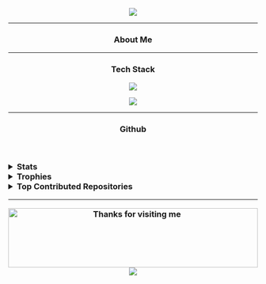 <p align = "center">
    <img src="https://capsule-render.vercel.app/api?type=venom&height=300&color=gradient&text=Hey,%20I'm%20Anadi&desc=Machine%20Learning%20Enthusiast&fontAlign=50&fontAlignY=43&section=header"/>
</p>

----------
<h3 align="center"> About Me</h3>


----------
<h3 align="center"> Tech Stack</h3>
<p align="center">
    <img src="https://skillicons.dev/icons?i=py,c,cpp,java,html"/>
</p>

<p align="center">
    <img src="https://skillicons.dev/icons?i=mysql,aws,linux,github,git,powershell,visualstudio"/>
</p>

----------
<h3 align="center"> Github</h3>
<br>
<h3>
  <details>
    <summary>Stats</summary>
    <br>
<div align="center">
  <img src="https://github-readme-stats.vercel.app/api?username=anadichauhan&show_icons=true&count_private=true&hide=issues,stars&theme=dark&<summary>Stats</summary>"/>
  <img src="https://github-readme-stats.vercel.app/api/top-langs/?username=anadichauhan&show_icons=true&layout=compact&hide_border=true&theme=dark&bg_color=00000000"/><br>
 
![Visitor Count](https://profile-counter.glitch.me/anadichauhan/count.svg)

</div>
<br>
<h3>
</p>
</details>

<details>
    <summary>Trophies</summary>
    <br>  
    
![GitHub Trophies](https://github-profile-trophy.vercel.app/?username=anadichauhan&hide_border=true&theme=dark&bg_color=00000000)
</details>

<details>
    <summary>Top Contributed Repositories</summary>
    <br> 

![](https://github-contributor-stats.vercel.app/api?username=anadichauhan&limit=5&theme=dark&combine_all_yearly_contributions=true)
</details>

----------

<div align="center">

<img height="120" alt="Thanks for visiting me" width="100%" src="https://raw.githubusercontent.com/BrunnerLivio/brunnerlivio/master/images/marquee.svg" />
<br />

































<div align="center">
<img src="https://capsule-render.vercel.app/api?type=waving&color=gradient&height=100&section=footer&animation=twinkling"/>
